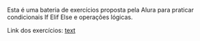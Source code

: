 Esta é uma bateria de exercícios proposta pela Alura para praticar condicionais If Elif Else e operações lógicas.

Link dos exercícios: [text](https://cursos.alura.com.br/course/praticando-python-condicionais-if-elif-else/task/172601)